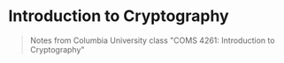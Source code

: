 Introduction to Cryptography
=======
> Notes from Columbia University class "COMS 4261: Introduction to Cryptography"